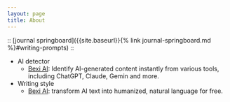 ```yaml
---
layout: page
title: About
---
```


:: [journal springboard]({{site.baseurl}}{% link journal-springboard.md %}#writing-prompts) ::

- AI detector
  - [Bexi AI](https://bexi.ai/ai-detector): Identify AI-generated content instantly from various tools, including ChatGPT, Claude, Gemin and more.
- Writing style
  - [Bexi AI](https://bexi.ai/): transform AI text into humanized, natural language for free.
